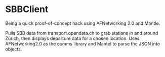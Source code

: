 SBBClient
=========

Being a quick proof-of-concept hack using AFNetworking 2.0 and Mantle.

Pulls SBB data from transport.opendata.ch to grab stations in and around Zürich, then displays departure data for a chosen location.
Uses AFNetworking2.0 as the comms library and Mantel to parse the JSON into objects.
